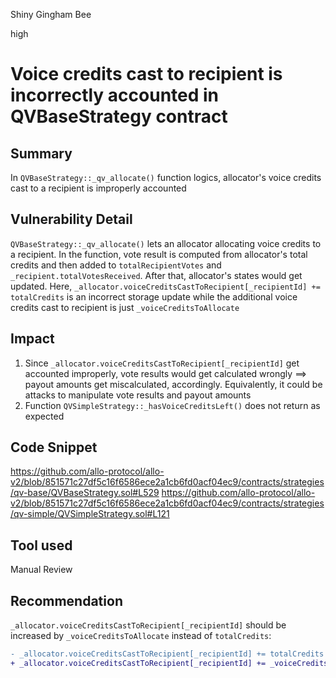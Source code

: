 Shiny Gingham Bee

high

# Voice credits cast to recipient is incorrectly accounted in QVBaseStrategy contract
## Summary
In `QVBaseStrategy::_qv_allocate()` function logics, allocator's voice credits cast to a recipient is improperly accounted

## Vulnerability Detail
`QVBaseStrategy::_qv_allocate()` lets an allocator allocating voice credits to a recipient. In the function, vote result is computed from allocator's total credits and then added to `totalRecipientVotes` and `_recipient.totalVotesReceived`. After that, allocator's states would get updated. 
Here, `_allocator.voiceCreditsCastToRecipient[_recipientId] += totalCredits` is an incorrect storage update while the additional voice credits cast to recipient is just `_voiceCreditsToAllocate`

## Impact
1. Since `_allocator.voiceCreditsCastToRecipient[_recipientId]` get accounted improperly, vote results would get calculated wrongly ==> payout amounts get miscalculated, accordingly. Equivalently, it could be attacks to manipulate vote results and payout amounts
2. Function `QVSimpleStrategy::_hasVoiceCreditsLeft()` does not return as expected

## Code Snippet
https://github.com/allo-protocol/allo-v2/blob/851571c27df5c16f6586ece2a1cb6fd0acf04ec9/contracts/strategies/qv-base/QVBaseStrategy.sol#L529
https://github.com/allo-protocol/allo-v2/blob/851571c27df5c16f6586ece2a1cb6fd0acf04ec9/contracts/strategies/qv-simple/QVSimpleStrategy.sol#L121
## Tool used

Manual Review

## Recommendation
`_allocator.voiceCreditsCastToRecipient[_recipientId]` should be increased by `_voiceCreditsToAllocate` instead of `totalCredits`:
```diff
- _allocator.voiceCreditsCastToRecipient[_recipientId] += totalCredits
+ _allocator.voiceCreditsCastToRecipient[_recipientId] += _voiceCreditsToAllocate
```